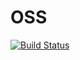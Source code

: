 # OSS
[![Build Status](https://travis-ci.com/giyeonYu/OSS.svg?branch=master)](https://travis-ci.com/giyeonYu/OSS)
